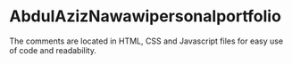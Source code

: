 # AbdulAzizNawawipersonalportfolio

The comments are located in HTML, CSS and Javascript files for easy use of code and readability.
